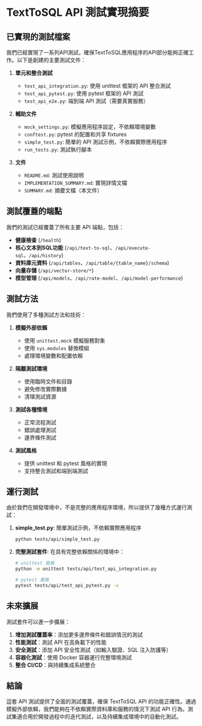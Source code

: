 # TextToSQL API 測試實現摘要

## 已實現的測試檔案

我們已經實現了一系列API測試，確保TextToSQL應用程序的API部分能夠正確工作。以下是創建的主要測試文件：

1. **單元和整合測試**
   - `test_api_integration.py`: 使用 unittest 框架的 API 整合測試
   - `test_api_pytest.py`: 使用 pytest 框架的 API 測試
   - `test_api_e2e.py`: 端到端 API 測試（需要真實服務）

2. **輔助文件**
   - `mock_settings.py`: 模擬應用程序設定，不依賴環境變數
   - `conftest.py`: pytest 的配置和共享 fixtures
   - `simple_test.py`: 簡單的 API 測試示例，不依賴實際應用程序
   - `run_tests.py`: 測試執行腳本

3. **文件**
   - `README.md`: 測試使用說明
   - `IMPLEMENTATION_SUMMARY.md`: 實現詳情文檔
   - `SUMMARY.md`: 摘要文檔（本文件）

## 測試覆蓋的端點

我們的測試已經覆蓋了所有主要 API 端點，包括：

- **健康檢查** (`/health`)
- **核心文本到SQL功能** (`/api/text-to-sql`、`/api/execute-sql`、`/api/history`)
- **資料庫元資料** (`/api/tables`、`/api/table/{table_name}/schema`)
- **向量存儲** (`/api/vector-store/*`) 
- **模型管理** (`/api/models`、`/api/rate-model`、`/api/model-performance`)

## 測試方法

我們使用了多種測試方法和技術：

1. **模擬外部依賴**
   - 使用 `unittest.mock` 模擬服務對象
   - 使用 `sys.modules` 替換模組
   - 處理環境變數和配置依賴

2. **隔離測試環境**
   - 使用臨時文件和目錄
   - 避免修改實際數據
   - 清理測試資源

3. **測試各種情境**
   - 正常流程測試
   - 錯誤處理測試
   - 邊界條件測試

4. **測試風格**
   - 提供 unittest 和 pytest 風格的實現
   - 支持整合測試和端到端測試

## 運行測試

由於我們在開發環境中，不是完整的應用程序環境，所以提供了幾種方式運行測試：

1. **simple_test.py**: 簡單測試示例，不依賴實際應用程序
   ```bash
   python tests/api/simple_test.py
   ```

2. **完整測試套件**: 在具有完整依賴關係的環境中：
   ```bash
   # unittest 風格
   python -m unittest tests/api/test_api_integration.py
   
   # pytest 風格
   pytest tests/api/test_api_pytest.py -v
   ```

## 未來擴展

測試套件可以進一步擴展：

1. **增加測試覆蓋率**：添加更多邊界條件和錯誤情況的測試
2. **性能測試**：測試 API 在高負載下的性能
3. **安全測試**：添加 API 安全性測試（如輸入驗證、SQL 注入防護等）
4. **容器化測試**：使用 Docker 容器運行完整環境測試
5. **整合 CI/CD**：與持續集成系統整合

## 結論

這套 API 測試提供了全面的測試覆蓋，確保 TextToSQL API 的功能正確性。通過模擬外部依賴，我們能夠在不依賴實際資料庫和服務的情況下測試 API 行為。測試集適合用於開發過程中的迭代測試，以及持續集成環境中的自動化測試。